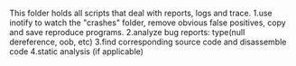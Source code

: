 This folder holds all scripts that deal with reports, logs and trace.
1.use inotify to watch the "crashes" folder, remove obvious false positives, copy and save reproduce programs.
2.analyze bug reports: type(null dereference, oob, etc)
3.find corresponding source code and disassemble code
4.static analysis (if applicable)
